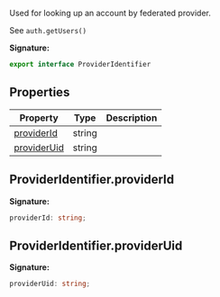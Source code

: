 Used for looking up an account by federated provider.

See `auth.getUsers()`

<b>Signature:</b>

```typescript
export interface ProviderIdentifier 
```

## Properties

|  Property | Type | Description |
|  --- | --- | --- |
|  [providerId](./firebase-admin.auth.provideridentifier.md#provideridentifierproviderid) | string |  |
|  [providerUid](./firebase-admin.auth.provideridentifier.md#provideridentifierprovideruid) | string |  |

## ProviderIdentifier.providerId

<b>Signature:</b>

```typescript
providerId: string;
```

## ProviderIdentifier.providerUid

<b>Signature:</b>

```typescript
providerUid: string;
```

